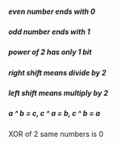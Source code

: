 ##### even number ends with 0
##### odd number ends with 1
##### power of 2 has only 1 bit
##### right shift means divide by 2
##### left shift means multiply by 2
##### a ^ b = c, c ^ a = b, c ^ b = a

XOR of 2 same numbers is 0
